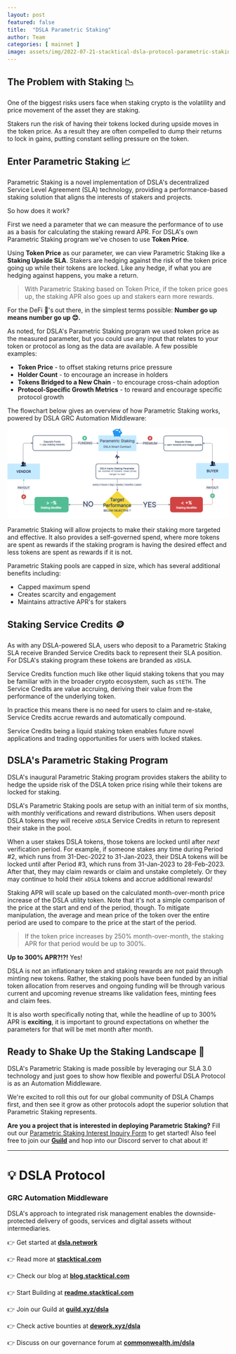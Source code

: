 ```yaml
---
layout: post
featured: false
title:  "DSLA Parametric Staking"
author: Team
categories: [ mainnet ]
image: assets/img/2022-07-21-stacktical-dsla-protocol-parametric-staking-blockchain-cryptocurrency-fintech-legaltech-insurtech-itsm-slm-sla-defi-nft.jpg
---
```


## The Problem with Staking 📉

One of the biggest risks users face when staking crypto is the volatility and price movement of the asset they are staking. 

Stakers run the risk of having their tokens locked during upside moves in the token price. As a result they are often compelled to dump their returns to lock in gains, putting constant selling pressure on the token.

## Enter Parametric Staking 📈

Parametric Staking is a novel implementation of DSLA's decentralized Service Level Agreement (SLA) technology, providing a performance-based staking solution that aligns the interests of stakers and projects.

So how does it work?

First we need a parameter that we can measure the performance of to use as a basis for calculating the staking reward APR. For DSLA's own Parametric Staking program we've chosen to use **Token Price**.

Using **Token Price** as our parameter, we can view Parametric Staking like a **Staking Upside SLA**. Stakers are hedging against the risk of the token price going up while their tokens are locked. Like any hedge, if what you are hedging against happens, you make a return.

> With Parametric Staking based on Token Price, if the token price goes up, the staking APR also goes up and stakers earn more rewards.

For the DeFi 🦍's out there, in the simplest terms possible: **Number go up means number go up 😊.**

As noted, for DSLA's Parametric Staking program we used token price as the measured parameter, but you could use any input that relates to your token or protocol as long as the data are available. A few possible examples:
* **Token Price** - to offset staking returns price pressure
* **Holder Count** - to encourage an increase in holders
* **Tokens Bridged to a New Chain** - to encourage cross-chain adoption
* **Protocol-Specific Growth Metrics** - to reward and encourage specific protocol growth
 
The flowchart below gives an overview of how Parametric Staking works, powered by DSLA GRC Automation Middleware:

[![Parametric Staking Flowchart](/assets/img/2022-09-29-parametric-staking-sla-flowchart.png)](/assets/img/2022-09-29-parametric-staking-sla-flowchart.png)

Parametric Staking will allow projects to make their staking more targeted and effective. It also provides a self-governed spend, where more tokens are spent as rewards if the staking program is having the desired effect and less tokens are spent as rewards if it is not.

Parametric Staking pools are capped in size, which has several additional benefits including:
- Capped maximum spend
- Creates scarcity and engagement
- Maintains attractive APR's for stakers

## Staking Service Credits 🪙

As with any DSLA-powered SLA, users who deposit to a Parametric Staking SLA receive Branded Service Credits back to represent their SLA position. For DSLA's staking program these tokens are branded as `xDSLA`.

Service Credits function much like other liquid staking tokens that you may be familiar with in the broader crypto ecosystem, such as `stETH`. The Service Credits are value accruing, deriving their value from the performance of the underlying token.

In practice this means there is no need for users to claim and re-stake, Service Credits accrue rewards and automatically compound.

Service Credits being a liquid staking token enables future novel applications and trading opportunities for users with locked stakes.

## DSLA's Parametric Staking Program

DSLA's inaugural Parametric Staking program provides stakers the ability to hedge the upside risk of the DSLA token price rising while their tokens are locked for staking.

DSLA's Parametric Staking pools are setup with an initial term of six months, with monthly verifications and reward distributions. When users deposit DSLA tokens they will receive `xDSLA` Service Credits in return to represent their stake in the pool.

When a user stakes DSLA tokens, those tokens are locked until after *next* verification period. For example, if someone stakes any time during Period #2, which runs from 31-Dec-2022 to 31-Jan-2023, their DSLA tokens will be locked until after Period #3, which runs from 31-Jan-2023 to 28-Feb-2023. After that, they may claim rewards or claim and unstake completely. Or they may continue to hold their `xDSLA` tokens and accrue additional rewards!

Staking APR will scale up based on the calculated month-over-month price increase of the DSLA utility token. Note that it's not a simple comparison of the price at the start and end of the period, though. To mitigate manipulation, the average and mean price of the token over the entire period are used to compare to the price at the start of the period.

> If the token price increases by 250% month-over-month, the staking APR for that period would be up to 300%.

**Up to 300% APR?!?!** Yes!

DSLA is not an inflationary token and staking rewards are not paid through minting new tokens. Rather, the staking pools have been funded by an initial token allocation from reserves and ongoing funding will be through various current and upcoming revenue streams like validation fees, minting fees and claim fees.

It is also worth specifically noting that, while the headline of up to 300% APR is **exciting**, it is important to ground expectations on whether the parameters for that will be met month after month.

## Ready to Shake Up the Staking Landscape 🌋

DSLA's Parametric Staking is made possible by leveraging our SLA 3.0 technology and just goes to show how flexible and powerful DSLA Protocol is as an Automation Middleware.

We're excited to roll this out for our global community of DSLA Champs first, and then see it grow as other protocols adopt the superior solution that Parametric Staking represents.

**Are you a project that is interested in deploying Parametric Staking?** Fill out our [Parametric Staking Interest Inquiry Form](https://forms.gle/rnj7LtQdLVg6roLp6) to get started! Also feel free to join our [**Guild**](https://guild.xyz/dsla) and hop into our Discord server to chat about it!

---

# 💡 DSLA Protocol

### GRC Automation Middleware

DSLA's approach to integrated risk management enables the downside-protected delivery of goods, services and digital assets without intermediaries.

👉 Get started at **[dsla.network](https://dsla.network)** 

👉 Read more at [**stacktical.com**](https://stacktical.com)

👉 Check our blog at [**blog.stacktical.com**](https://blog.stacktical.com)

👉 Start Building at [**readme.stacktical.com**](https://readme.stacktical.com/developer-guide/)

👉 Join our Guild at [**guild.xyz/dsla**](https://guild.xyz/dsla)

👉 Check active bounties at [**dework.xyz/dsla**](https://dework.xyz/dsla)

👉 Discuss on our governance forum at [**commonwealth.im/dsla**](https://commonwealth.im/dsla)
